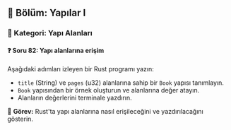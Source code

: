 ## 📘 Bölüm: Yapılar I  
### 🔹 Kategori: Yapı Alanları  
#### ❓ Soru 82: Yapı alanlarına erişim

Aşağıdaki adımları izleyen bir Rust programı yazın:

- `title` (String) ve `pages` (u32) alanlarına sahip bir `Book` yapısı tanımlayın.
- `Book` yapısından bir örnek oluşturun ve alanlarına değer atayın.
- Alanların değerlerini terminale yazdırın.

🔧 **Görev:** Rust'ta yapı alanlarına nasıl erişileceğini ve yazdırılacağını gösterin.
